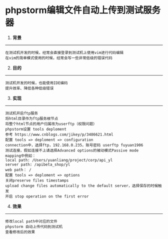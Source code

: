 # phpstorm编辑文件自动上传到测试服务器

1. **背景**
---------

    在测试机开发的时候，经常会直接登录到测试机上使用vim进行代码编辑
    在vim的简单模式使用的时候，经常会写一些非常低级的错误代码


2. **目的**
---------

    测试机开发的时候，也能使用IDE编码
    提升效率、降低各种低级错误

3. **实现**
---------

    测试机开启ftp服务
    将html目录作为ftp服务根节点
    将整个html节点的用户归属改为userftp（权限问题）
    phpstorm设置 tools deploment 
    参考 https://www.cnblogs.com/jikey/p/3486621.html
    配置 tools => deploment => configuration
    connection中，选择ftp，192.168.0.235，账号密码 userftp fuyuan1906
    测试连接，假如连接不上请选择Advanced options的被动模式Passive mode
    mapping中例如：
    local path: /Users/yuanliang/project/corp/api_yl
    server path: /apibeta_shop/yl
    web path： /
    配置 tools => deploment => options
    关闭preserve files timestamps
    upload change files automatically to the default server，选择保存的时候触发
    开启 stop operation on the first error

4. **效果**
---------

    修改local path中对应的文件
    phpstorm 自动上传代码到测试机
    查看修改后的效果